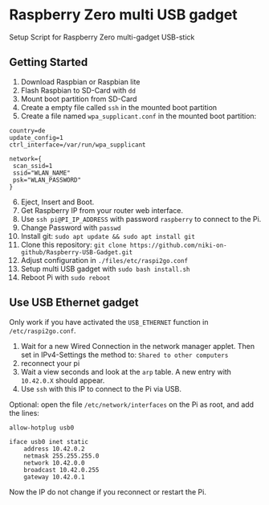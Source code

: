 # Raspberry Zero multi USB gadget

Setup Script for Raspberry Zero multi-gadget USB-stick

## Getting Started

1. Download Raspbian or Raspbian lite
2. Flash Raspbian to SD-Card with `dd`
3. Mount boot partition from SD-Card
4. Create a empty file called `ssh` in the mounted boot partition
5. Create a file named `wpa_supplicant.conf` in the mounted boot partition:

```
country=de
update_config=1
ctrl_interface=/var/run/wpa_supplicant

network={
 scan_ssid=1
 ssid="WLAN_NAME"
 psk="WLAN_PASSWORD"
}
```

6. Eject, Insert and Boot.
7. Get Raspberry IP from your router web interface.
8. Use `ssh pi@PI_IP_ADDRESS` with password `raspberry` to connect to the Pi.
9. Change Password with `passwd`
10. Install git: `sudo apt update && sudo apt install git`
11. Clone this repository: `git clone https://github.com/niki-on-github/Raspberry-USB-Gadget.git`
12. Adjust configuration in `./files/etc/raspi2go.conf`
13. Setup multi USB gadget with `sudo bash install.sh`
14. Reboot Pi with `sudo reboot`


## Use USB Ethernet gadget

Only work if you have activated the `USB_ETHERNET` function in `/etc/raspi2go.conf`.

1. Wait for a new Wired Connection in the network manager applet. Then set in IPv4-Settings the method to: `Shared to other computers`
2. reconnect your pi
3. Wait a view seconds and look at the `arp` table. A new entry with `10.42.0.X` should appear.
4. Use `ssh` with this IP to connect to the Pi via USB.

Optional: open the file `/etc/network/interfaces` on the Pi as root, and add the lines:
```
allow-hotplug usb0

iface usb0 inet static
    address 10.42.0.2
    netmask 255.255.255.0
    network 10.42.0.0
    broadcast 10.42.0.255
    gateway 10.42.0.1
```
Now the IP do not change if you reconnect or restart the Pi.
